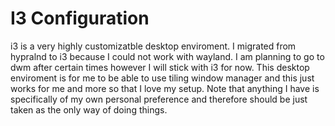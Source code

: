 # I3 Configuration

i3 is a very highly customizatble desktop enviroment. I migrated from hypralnd to i3 because I could not work with wayland. I am planning to go to dwm after certain times however I will stick with i3 for now.
This desktop enviroment is for me to be able to use tiling window manager and this just works for me and more so that I love my setup. Note that anything I have is specifically of my own personal preference and therefore should be just taken as the only way of doing things.

